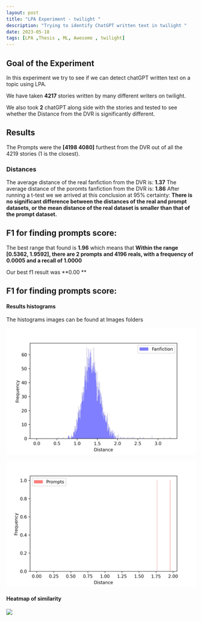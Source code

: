 ```yaml
---
layout: post
title: "LPA Experiment - twilight "
description: "Trying to identify ChatGPT written text in twilight "
date: 2023-05-18
tags: [LPA ,Thesis , ML, Awesome , twilight]
---
```

<!--more-->

## Goal of the Experiment
In this experiment we try to see if we can detect chatGPT written text on a topic using LPA.

We have taken **4217** stories written by many different writers on twilight.
    
We also took **2** 
chatGPT along side with the stories and tested to see whether the Distance from the DVR is significantly different.

## Results

The Prompts were the **[4198 4080]**  furthest from the DVR out of all the 4219 stories (1 is the closest).

### Distances
The average distance of the real fanfiction from the DVR is: **1.37**
The average distance of the poromts fanfiction from the DVR is: **1.86**
After running a t-test we we arrived at this conclusion at 95% certainty:
**There is no significant difference between the distances of the real and prompt datasets, or the mean distance of the real dataset is smaller than that of the prompt dataset.**

## F1 for finding prompts score:

The best range that found is **1.96** which means that **Within the range [0.5362, 1.9592], there are 2 prompts and 4196 reals, with a frequency of 0.0005 and a recall of 1.0000**

Our best f1 result was **0.00 **

## F1 for finding prompts score:

#### Results histograms
The histograms images can be found at Images folders

![](images/images-18052023/twilight-fanfiction_histogram.jpg)

![](images/images-18052023/twilight-prompts_histogram.jpg)



#### Heatmap of similarity 
![](images/images-18052023/twilight-heatmap.jpg")


